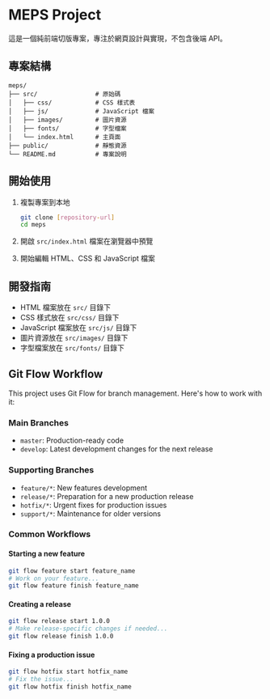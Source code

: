 # MEPS Project

這是一個純前端切版專案，專注於網頁設計與實現，不包含後端 API。

## 專案結構

```
meps/
├── src/                # 原始碼
│   ├── css/            # CSS 樣式表
│   ├── js/             # JavaScript 檔案
│   ├── images/         # 圖片資源
│   ├── fonts/          # 字型檔案
│   └── index.html      # 主頁面
├── public/             # 靜態資源
└── README.md           # 專案說明
```

## 開始使用

1. 複製專案到本地
   ```bash
   git clone [repository-url]
   cd meps
   ```

2. 開啟 `src/index.html` 檔案在瀏覽器中預覽

3. 開始編輯 HTML、CSS 和 JavaScript 檔案

## 開發指南

- HTML 檔案放在 `src/` 目錄下
- CSS 樣式放在 `src/css/` 目錄下
- JavaScript 檔案放在 `src/js/` 目錄下
- 圖片資源放在 `src/images/` 目錄下
- 字型檔案放在 `src/fonts/` 目錄下

## Git Flow Workflow

This project uses Git Flow for branch management. Here's how to work with it:

### Main Branches
- `master`: Production-ready code
- `develop`: Latest development changes for the next release

### Supporting Branches
- `feature/*`: New features development
- `release/*`: Preparation for a new production release
- `hotfix/*`: Urgent fixes for production issues
- `support/*`: Maintenance for older versions

### Common Workflows

#### Starting a new feature
```bash
git flow feature start feature_name
# Work on your feature...
git flow feature finish feature_name
```

#### Creating a release
```bash
git flow release start 1.0.0
# Make release-specific changes if needed...
git flow release finish 1.0.0
```

#### Fixing a production issue
```bash
git flow hotfix start hotfix_name
# Fix the issue...
git flow hotfix finish hotfix_name
```
